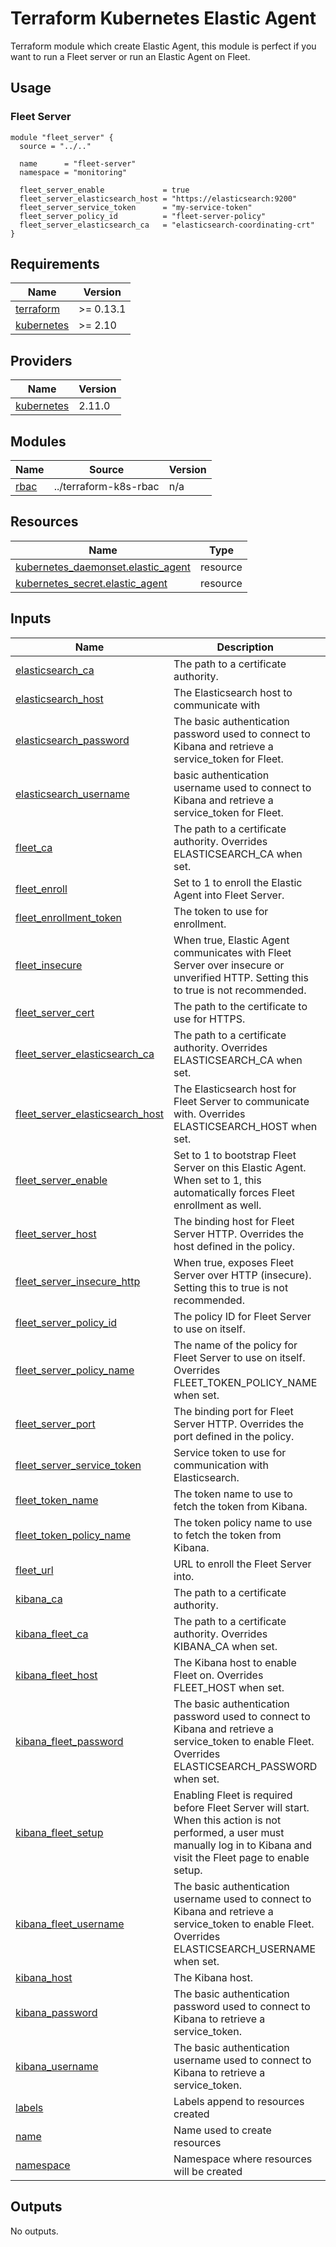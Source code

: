 <!-- BEGIN_TF_DOCS -->
# Terraform Kubernetes Elastic Agent

Terraform module which create Elastic Agent, this module is perfect if you want to run a Fleet server or run an Elastic Agent on Fleet.

## Usage

### Fleet Server

```hcl
module "fleet_server" {
  source = "../.."

  name      = "fleet-server"
  namespace = "monitoring"

  fleet_server_enable             = true
  fleet_server_elasticsearch_host = "https://elasticsearch:9200"
  fleet_server_service_token      = "my-service-token"
  fleet_server_policy_id          = "fleet-server-policy"
  fleet_server_elasticsearch_ca   = "elasticsearch-coordinating-crt"
}
```

## Requirements

| Name | Version |
|------|---------|
| <a name="requirement_terraform"></a> [terraform](#requirement\_terraform) | >= 0.13.1 |
| <a name="requirement_kubernetes"></a> [kubernetes](#requirement\_kubernetes) | >= 2.10 |

## Providers

| Name | Version |
|------|---------|
| <a name="provider_kubernetes"></a> [kubernetes](#provider\_kubernetes) | 2.11.0 |

## Modules

| Name | Source | Version |
|------|--------|---------|
| <a name="module_rbac"></a> [rbac](#module\_rbac) | ../terraform-k8s-rbac | n/a |

## Resources

| Name | Type |
|------|------|
| [kubernetes_daemonset.elastic_agent](https://registry.terraform.io/providers/hashicorp/kubernetes/latest/docs/resources/daemonset) | resource |
| [kubernetes_secret.elastic_agent](https://registry.terraform.io/providers/hashicorp/kubernetes/latest/docs/resources/secret) | resource |

## Inputs

| Name | Description | Type | Default | Required |
|------|-------------|------|---------|:--------:|
| <a name="input_elasticsearch_ca"></a> [elasticsearch\_ca](#input\_elasticsearch\_ca) | The path to a certificate authority. | `string` | `null` | no |
| <a name="input_elasticsearch_host"></a> [elasticsearch\_host](#input\_elasticsearch\_host) | The Elasticsearch host to communicate with | `string` | `"http://elasticsearch:9200"` | no |
| <a name="input_elasticsearch_password"></a> [elasticsearch\_password](#input\_elasticsearch\_password) | The basic authentication password used to connect to Kibana and retrieve a service\_token for Fleet. | `string` | `"changeme"` | no |
| <a name="input_elasticsearch_username"></a> [elasticsearch\_username](#input\_elasticsearch\_username) | basic authentication username used to connect to Kibana and retrieve a service\_token for Fleet. | `string` | `"elastic"` | no |
| <a name="input_fleet_ca"></a> [fleet\_ca](#input\_fleet\_ca) | The path to a certificate authority. Overrides ELASTICSEARCH\_CA when set. | `string` | `null` | no |
| <a name="input_fleet_enroll"></a> [fleet\_enroll](#input\_fleet\_enroll) | Set to 1 to enroll the Elastic Agent into Fleet Server. | `bool` | `false` | no |
| <a name="input_fleet_enrollment_token"></a> [fleet\_enrollment\_token](#input\_fleet\_enrollment\_token) | The token to use for enrollment. | `string` | `""` | no |
| <a name="input_fleet_insecure"></a> [fleet\_insecure](#input\_fleet\_insecure) | When true, Elastic Agent communicates with Fleet Server over insecure or unverified HTTP. Setting this to true is not recommended. | `bool` | `false` | no |
| <a name="input_fleet_server_cert"></a> [fleet\_server\_cert](#input\_fleet\_server\_cert) | The path to the certificate to use for HTTPS. | `string` | `null` | no |
| <a name="input_fleet_server_elasticsearch_ca"></a> [fleet\_server\_elasticsearch\_ca](#input\_fleet\_server\_elasticsearch\_ca) | The path to a certificate authority. Overrides ELASTICSEARCH\_CA when set. | `string` | `null` | no |
| <a name="input_fleet_server_elasticsearch_host"></a> [fleet\_server\_elasticsearch\_host](#input\_fleet\_server\_elasticsearch\_host) | The Elasticsearch host for Fleet Server to communicate with. Overrides ELASTICSEARCH\_HOST when set. | `string` | `null` | no |
| <a name="input_fleet_server_enable"></a> [fleet\_server\_enable](#input\_fleet\_server\_enable) | Set to 1 to bootstrap Fleet Server on this Elastic Agent. When set to 1, this automatically forces Fleet enrollment as well. | `bool` | `false` | no |
| <a name="input_fleet_server_host"></a> [fleet\_server\_host](#input\_fleet\_server\_host) | The binding host for Fleet Server HTTP. Overrides the host defined in the policy. | `string` | `null` | no |
| <a name="input_fleet_server_insecure_http"></a> [fleet\_server\_insecure\_http](#input\_fleet\_server\_insecure\_http) | When true, exposes Fleet Server over HTTP (insecure). Setting this to true is not recommended. | `bool` | `false` | no |
| <a name="input_fleet_server_policy_id"></a> [fleet\_server\_policy\_id](#input\_fleet\_server\_policy\_id) | The policy ID for Fleet Server to use on itself. | `string` | `null` | no |
| <a name="input_fleet_server_policy_name"></a> [fleet\_server\_policy\_name](#input\_fleet\_server\_policy\_name) | The name of the policy for Fleet Server to use on itself. Overrides FLEET\_TOKEN\_POLICY\_NAME when set. | `string` | `null` | no |
| <a name="input_fleet_server_port"></a> [fleet\_server\_port](#input\_fleet\_server\_port) | The binding port for Fleet Server HTTP. Overrides the port defined in the policy. | `string` | `null` | no |
| <a name="input_fleet_server_service_token"></a> [fleet\_server\_service\_token](#input\_fleet\_server\_service\_token) | Service token to use for communication with Elasticsearch. | `string` | `null` | no |
| <a name="input_fleet_token_name"></a> [fleet\_token\_name](#input\_fleet\_token\_name) | The token name to use to fetch the token from Kibana. | `string` | `null` | no |
| <a name="input_fleet_token_policy_name"></a> [fleet\_token\_policy\_name](#input\_fleet\_token\_policy\_name) | The token policy name to use to fetch the token from Kibana. | `string` | `null` | no |
| <a name="input_fleet_url"></a> [fleet\_url](#input\_fleet\_url) | URL to enroll the Fleet Server into. | `string` | `""` | no |
| <a name="input_kibana_ca"></a> [kibana\_ca](#input\_kibana\_ca) | The path to a certificate authority. | `string` | `null` | no |
| <a name="input_kibana_fleet_ca"></a> [kibana\_fleet\_ca](#input\_kibana\_fleet\_ca) | The path to a certificate authority. Overrides KIBANA\_CA when set. | `string` | `null` | no |
| <a name="input_kibana_fleet_host"></a> [kibana\_fleet\_host](#input\_kibana\_fleet\_host) | The Kibana host to enable Fleet on. Overrides FLEET\_HOST when set. | `string` | `null` | no |
| <a name="input_kibana_fleet_password"></a> [kibana\_fleet\_password](#input\_kibana\_fleet\_password) | The basic authentication password used to connect to Kibana and retrieve a service\_token to enable Fleet. Overrides ELASTICSEARCH\_PASSWORD when set. | `string` | `null` | no |
| <a name="input_kibana_fleet_setup"></a> [kibana\_fleet\_setup](#input\_kibana\_fleet\_setup) | Enabling Fleet is required before Fleet Server will start. When this action is not performed, a user must manually log in to Kibana and visit the Fleet page to enable setup. | `bool` | `false` | no |
| <a name="input_kibana_fleet_username"></a> [kibana\_fleet\_username](#input\_kibana\_fleet\_username) | The basic authentication username used to connect to Kibana and retrieve a service\_token to enable Fleet. Overrides ELASTICSEARCH\_USERNAME when set. | `string` | `null` | no |
| <a name="input_kibana_host"></a> [kibana\_host](#input\_kibana\_host) | The Kibana host. | `string` | `"http://kibana:5601"` | no |
| <a name="input_kibana_password"></a> [kibana\_password](#input\_kibana\_password) | The basic authentication password used to connect to Kibana to retrieve a service\_token. | `string` | `"changeme"` | no |
| <a name="input_kibana_username"></a> [kibana\_username](#input\_kibana\_username) | The basic authentication username used to connect to Kibana to retrieve a service\_token. | `string` | `"elastic"` | no |
| <a name="input_labels"></a> [labels](#input\_labels) | Labels append to resources created | `map(string)` | `{}` | no |
| <a name="input_name"></a> [name](#input\_name) | Name used to create resources | `string` | n/a | yes |
| <a name="input_namespace"></a> [namespace](#input\_namespace) | Namespace where resources will be created | `string` | `"default"` | no |

## Outputs

No outputs.
<!-- END_TF_DOCS -->

